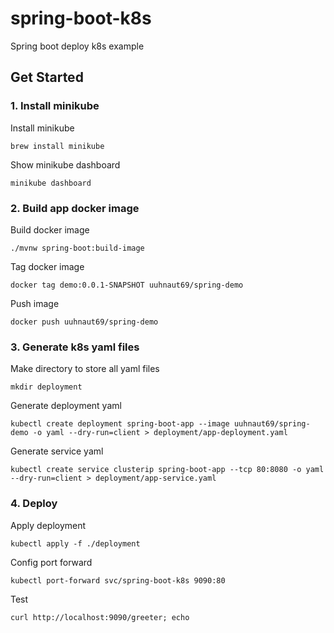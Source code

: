 # spring-boot-k8s

Spring boot deploy k8s example

## Get Started

### 1. Install minikube

Install minikube

```shell
brew install minikube
```

Show minikube dashboard

```shell
minikube dashboard
```

### 2. Build app docker image

Build docker image

```shell
./mvnw spring-boot:build-image
```

Tag docker image

```shell
docker tag demo:0.0.1-SNAPSHOT uuhnaut69/spring-demo
```

Push image

```shell
docker push uuhnaut69/spring-demo
```

### 3. Generate k8s yaml files

Make directory to store all yaml files

```shell
mkdir deployment
```

Generate deployment yaml

```shell
kubectl create deployment spring-boot-app --image uuhnaut69/spring-demo -o yaml --dry-run=client > deployment/app-deployment.yaml
```

Generate service yaml

```shell
kubectl create service clusterip spring-boot-app --tcp 80:8080 -o yaml --dry-run=client > deployment/app-service.yaml
```

### 4. Deploy

Apply deployment

```shell
kubectl apply -f ./deployment
```

Config port forward

```shell
kubectl port-forward svc/spring-boot-k8s 9090:80
```

Test

```shell
curl http://localhost:9090/greeter; echo
```
